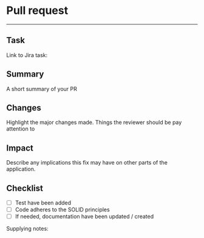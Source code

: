 # Pull request

---

## Task
<!-- Please link to your task related to this PR -->
Link to Jira task: 

## Summary
<!-- A short summary of your pr and thoughts -->
<!-- Also explain if you have not made any tests -->
A short summary of your PR

## Changes
Highlight the major changes made.
Things the reviewer should be pay attention to

## Impact
Describe any implications this fix may have on other parts of the application.

## Checklist
- [ ] Test have been added
- [ ] Code adheres to the SOLID principles
- [ ] If needed, documentation have been updated / created

Supplying notes: